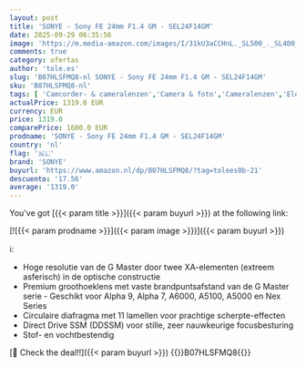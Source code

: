 ```yaml
---
layout: post
title: 'SONYE - Sony FE 24mm F1.4 GM - SEL24F14GM'
date: 2025-09-29 06:35:56
image: 'https://m.media-amazon.com/images/I/31kU3aCCHnL._SL500_._SL400_.jpg'
comments: true
category: ofertas
author: 'tole.es'
slug: 'B07HLSFMQ8-nl SONYE - Sony FE 24mm F1.4 GM - SEL24F14GM'
sku: 'B07HLSFMQ8-nl'
tags: [ 'Camcorder- & cameralenzen','Camera & foto','Cameralenzen','Elektronica','SLR cameralenzen','sonye','🇳🇱', ]
actualPrice: 1319.0 EUR
currency: EUR
price: 1319.0
comparePrice: 1600.0 EUR
prodname: 'SONYE - Sony FE 24mm F1.4 GM - SEL24F14GM'
country: 'nl'
flag: '🇳🇱'
brand: 'SONYE'
buyurl: 'https://www.amazon.nl/dp/B07HLSFMQ8/?tag=tolees0b-21'
descuento: '17.56'
average: '1319.0'
---
```


You've got [{{< param title >}}]({{< param buyurl >}}) at the following link:

[![{{< param prodname >}}]({{< param image >}})]({{< param buyurl >}})

ℹ️:

- Hoge resolutie van de G Master door twee XA-elementen (extreem asferisch) in de optische constructie
- Premium groothoeklens met vaste brandpuntsafstand van de G Master serie - Geschikt voor Alpha 9, Alpha 7, A6000, A5100, A5000 en Nex Series
- Circulaire diafragma met 11 lamellen voor prachtige scherpte-effecten
- Direct Drive SSM (DDSSM) voor stille, zeer nauwkeurige focusbesturing
- Stof- en vochtbestendig

[🛒 Check the deal!!]({{< param buyurl >}})
{{<world>}}B07HLSFMQ8{{</world>}}
